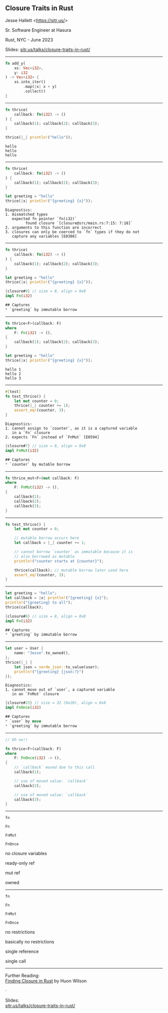## Closure Traits in Rust

Jesse Hallett &lt;https://sitr.us/&gt;

Sr. Software Engineer at Hasura

Rust, NYC - June 2023

Slides:
[sitr.us/talks/closure-traits-in-rust/](https://sitr.us/talks/closure-traits-in-rust/)

---

```rust [|6|3,6|]
fn add_y(
    xs: Vec<i32>,
    y: i32
) -> Vec<i32> {
    xs.into_iter()
        .map(|x| x + y)
        .collect()
}
```

---

```rust [|2|]
fn thrice(
    callback: fn(i32) -> ()
) {
    callback(1); callback(2); callback(3);
}
```

```rust
thrice(|_| println!("hello"));
```

<!-- .element: class="fragment" -->

```plaintext
hello
hello
hello
```

<!-- .element: class="fragment" -->

---

```rust
fn thrice(
    callback: fn(i32) -> ()
) {
    callback(1); callback(2); callback(3);
}
```

```rust
let greeting = "hello"
thrice(|x| println!("{greeting} {x}"));
```

```plaintext [|3,4|6,7|]
Diagnostics:
1. mismatched types
   expected fn pointer `fn(i32)`
         found closure `[closure@src/main.rs:7:15: 7:18]`
2. arguments to this function are incorrect
3. closures can only be coerced to `fn` types if they do not
   capture any variables [E0308]
```

<!-- .element: class="fragment" -->

---

```rust
fn thrice(
    callback: fn(i32) -> ()
) {
    callback(1); callback(2); callback(3);
}
```

```rust
let greeting = "hello"
thrice(|x| println!("{greeting} {x}"));
```

```rust [|1|2|]
{closure#9} // size = 8, align = 0x8
impl Fn(i32)

## Captures
* `greeting` by immutable borrow
```

<!-- .element: class="fragment" -->

---

```rust [|3|]
fn thrice<F>(callback: F)
where
    F: Fn(i32) -> (),
{
    callback(1); callback(2); callback(3);
}
```

```rust
let greeting = "hello"
thrice(|x| println!("{greeting} {x}"));
```

<!-- .element: class="fragment" -->

```
hello 1
hello 2
hello 3
```

<!-- .element: class="fragment" -->

---

```rust
#[test]
fn test_thrice() {
    let mut counter = 0;
    thrice(|_| counter += 1);
    assert_eq!(counter, 3);
}
```

```plaintext
Diagnostics:
1. cannot assign to `counter`, as it is a captured variable
   in a `Fn` closure
2. expects `Fn` instead of `FnMut` [E0594]
```

<!-- .element: class="fragment" -->

```rust [|2|]
{closure#7} // size = 8, align = 0x8
impl FnMut(i32)

## Captures
* `counter` by mutable borrow
```

<!-- .element: class="fragment" -->


---

```rust [|1|]
fn thrice_mut<F>(mut callback: F)
where
    F: FnMut(i32) -> (),
{
    callback(1);
    callback(2);
    callback(3);
}
```

---

```rust [|7-8|]
fn test_thrice() {
    let mut counter = 0;

    // mutable borrow occurs here
    let callback = |_| counter += 1;

    // cannot borrow `counter` as immutable because it is
    // also borrowed as mutable
    println!("counter starts at {counter}");

    thrice(callback); // mutable borrow later used here
    assert_eq!(counter, 3);
}
```

---

```rust
let greeting = "hello";
let callback = |x| println!("{greeting} {x}");
println!("{greeting} to all");
thrice(callback);
```

```rust
{closure#8} // size = 8, align = 0x8
impl Fn(i32)

## Captures
* `greeting` by immutable borrow
```

<!-- .element: class="fragment" -->

---

```rust [|5|]
let user = User {
    name: "Jesse".to_owned(),
};
thrice(|_| {
    let json = serde_json::to_value(user);
    println!("{greeting} {json:?}")
});
```

```plaintext
Diagnostics:
1. cannot move out of `user`, a captured variable
   in an `FnMut` closure
```

<!-- .element: class="fragment" -->


```rust [|2|]
{closure#23} // size = 32 (0x20), align = 0x8
impl FnOnce(i32)

## Captures
* `user` by move
* `greeting` by immutable borrow
```

<!-- .element: class="fragment" -->

---

```rust
// Oh no!!

fn thrice<F>(callback: F)
where
    F: FnOnce(i32) -> (),
{
    // `callback` moved due to this call
    callback(1);

    // use of moved value: `callback`
    callback(2);

    // use of moved value: `callback`
    callback(3);
}
```

---


<!-- .slide: class="two-column" -->

<div class="right-aligned-column">
<p><code>fn</code></p>
<p><code>Fn</code></p>
<p><code>FnMut</code></p>
<p><code>FnOnce</code></p>
</div>

<div class="left-aligned-column fragment">
<p>no closure variables</p>
<p>ready-only ref</p>
<p>mut ref</p>
<p>owned</p>
</div>

---

<!-- .slide: class="two-column" -->

<div class="right-aligned-column">
<p><code>fn</code></p>
<p><code>Fn</code></p>
<p><code>FnMut</code></p>
<p><code>FnOnce</code></p>
</div>

<div class="left-aligned-column">
<p>no restrictions</p>
<p>basically no restrictions</p>
<p>single reference</p>
<p>single call</p>
</div>

---

Further Reading:  
[Finding Closure in Rust](https://huonw.github.io/blog/2015/05/finding-closure-in-rust/) by Huon Wilson

·

Slides:  
[sitr.us/talks/closure-traits-in-rust/](https://sitr.us/talks/closure-traits-in-rust/)
